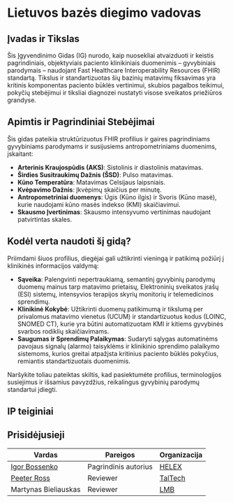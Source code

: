 # Lietuvos bazės diegimo vadovas

## Įvadas ir Tikslas

Šis Įgyvendinimo Gidas (IG) nurodo, kaip nuosekliai atvaizduoti ir keistis pagrindiniais, objektyviais paciento klinikiniais duomenimis – gyvybiniais parodymais – naudojant Fast Healthcare Interoperability Resources (FHIR) standartą. Tikslus ir standartizuotas šių bazinių matavimų fiksavimas yra kritinis komponentas paciento būklės vertinimui, skubios pagalbos teikimui, pokyčių stebėjimui ir tiksliai diagnozei nustatyti visose sveikatos priežiūros grandyse.

## Apimtis ir Pagrindiniai Stebėjimai

Šis gidas pateikia struktūrizuotus FHIR profilius ir gaires pagrindiniams gyvybiniams parodymams ir susijusiems antropometriniams duomenims, įskaitant:

- **Arterinis Kraujospūdis (AKS)**: Sistolinis ir diastolinis matavimas.
- **Širdies Susitraukimų Dažnis (ŠSD)**: Pulso matavimas.
- **Kūno Temperatūra**: Matavimas Celsijaus laipsniais.
- **Kvėpavimo Dažnis**: Įkvėpimų skaičius per minutę.
- **Antropometriniai duomenys**: Ūgis (Kūno ilgis) ir Svoris (Kūno masė), kurie naudojami kūno masės indekso (KMI) skaičiavimui.
- **Skausmo Įvertinimas**: Skausmo intensyvumo vertinimas naudojant patvirtintas skales.

## Kodėl verta naudoti šį gidą?

Priimdami šiuos profilius, diegėjai gali užtikrinti vieningą ir patikimą požiūrį į klinikinės informacijos valdymą:

- **Sąveika**: Palengvinti nepertraukiamą, semantinį gyvybinių parodymų duomenų mainus tarp matavimo prietaisų, Elektroninių sveikatos įrašų (ESI) sistemų, intensyvios terapijos skyrių monitorių ir telemedicinos sprendimų.
- **Klinikinė Kokybė**: Užtikrinti duomenų patikimumą ir tikslumą per privalomus matavimo vienetus (UCUM) ir standartizuotus kodus (LOINC, SNOMED CT), kurie yra būtini automatizuotam KMI ir kitiems gyvybinės svarbos rodiklių skaičiavimams.
- **Saugumas ir Sprendimų Palaikymas**: Sudaryti sąlygas automatinėms pavojaus signalų (alarmo) taisyklėms ir klinikinio sprendimo palaikymo sistemoms, kurios greitai atpažįsta kritinius paciento būklės pokyčius, remiantis standartizuotais duomenimis.

Naršykite toliau pateiktas skiltis, kad pasiektumėte profilius, terminologijos susiejimus ir išsamius pavyzdžius, reikalingus gyvybinių parodymų standartui įdiegti.


## IP teiginiai
<!-- { // dar nepalaiko i18n IG leidėjuje: % include ip-statements.xhtml %} -->

## Prisidėjusieji

| Vardas | Pareigos | Organizacija |
| ------------------------------------------------------------ | --------------------------------------------- | ---------------------------------------------------- |
| [Igor Bossenko](https://about.askigor.eu)     | Pagrindinis autorius               | [HELEX](https://helex.health) |
| [Peeter Ross](https://www.linkedin.com/in/peeter-ross-5378b74/) | Reviewer           | [TalTech](https://taltech.ee)               |
| Martynas Bieliauskas                           | Reviewer                 | [LMB](https://lmb.lt)               |
